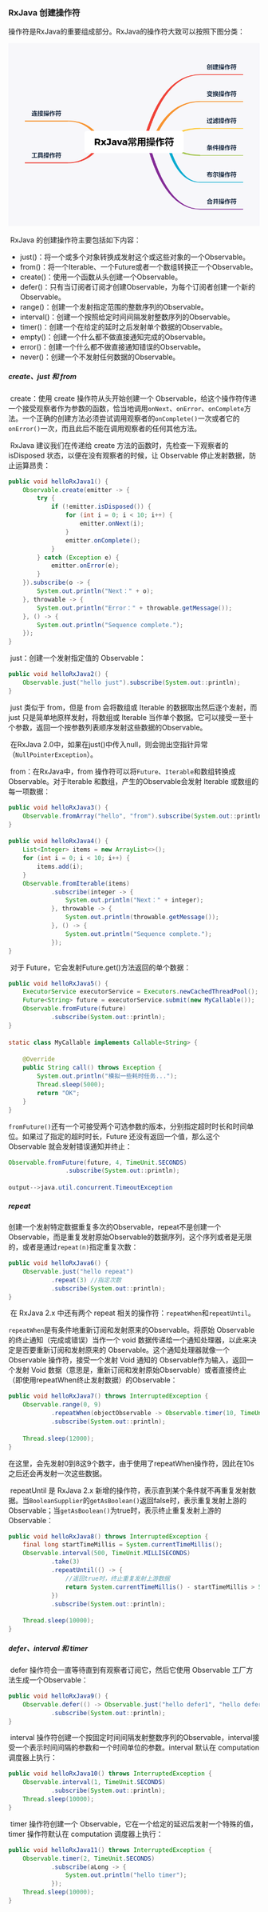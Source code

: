 ### RxJava 创建操作符

​	操作符是RxJava的重要组成部分。RxJava的操作符大致可以按照下图分类：

![RxJava常用操作符](pic\RxJava常用操作符.png)

​	RxJava 的创建操作符主要包括如下内容：

- just()：将一个或多个对象转换成发射这个或这些对象的一个Observable。
- from()：将一个Iterable、一个Future或者一个数组转换正一个Observable。
- create()：使用一个函数从头创建一个Observable。
- defer()：只有当订阅者订阅才创建Observable，为每个订阅者创建一个新的Observable。
- range()：创建一个发射指定范围的整数序列的Observable。
- interval()：创建一个按照给定时间间隔发射整数序列的Observable。
- timer()：创建一个在给定的延时之后发射单个数据的Observable。
- empty()：创建一个什么都不做直接通知完成的Observable。
- error()：创建一个什么都不做直接通知错误的Observable。
- never()：创建一个不发射任何数据的Observable。

##### create、just 和 from

​	create：使用 create 操作符从头开始创建一个 Observable，给这个操作符传递一个接受观察者作为参数的函数，恰当地调用`onNext`、`onError`、`onComplete`方法。一个正确的创建方法必须尝试调用观察者的`onComplete()`一次或者它的`onError()`一次，而且此后不能在调用观察者的任何其他方法。

​	RxJava 建议我们在传递给 create 方法的函数时，先检查一下观察者的 isDisposed 状态，以便在没有观察者的时候，让 Observable 停止发射数据，防止运算昂贵：

```java
public void helloRxJava1() {
    Observable.create(emitter -> {
        try {
            if (!emitter.isDisposed()) {
                for (int i = 0; i < 10; i++) {
                    emitter.onNext(i);
                }
                emitter.onComplete();
            }
        } catch (Exception e) {
            emitter.onError(e);
        }
    }).subscribe(o -> {
        System.out.println("Next：" + o);
    }, throwable -> {
        System.out.println("Error：" + throwable.getMessage());
    }, () -> {
        System.out.println("Sequence complete.");
    });
}
```

​	just：创建一个发射指定值的 Observable：

```java
public void helloRxJava2() {
    Observable.just("hello just").subscribe(System.out::println);
}
```

​	just 类似于 from，但是 from 会将数组或 Iterable 的数据取出然后逐个发射，而 just 只是简单地原样发射，将数组或 Iterable 当作单个数据。它可以接受一至十个参数，返回一个按参数列表顺序发射这些数据的Observable。

​	在RxJava 2.0中，如果在just()中传入null，则会抛出空指针异常（`NullPointerException`）。

​	from：在RxJava中，from 操作符可以将`Future`、`Iterable`和数组转换成Observable。对于Iterable 和数组，产生的Observable会发射 Iterable 或数组的每一项数据：

```java
public void helloRxJava3() {
    Observable.fromArray("hello", "from").subscribe(System.out::println);
}

public void helloRxJava4() {
    List<Integer> items = new ArrayList<>();
    for (int i = 0; i < 10; i++) {
        items.add(i);
    }
    Observable.fromIterable(items)
            .subscribe(integer -> {
                System.out.println("Next：" + integer);
            }, throwable -> {
                System.out.println(throwable.getMessage());
            }, () -> {
                System.out.println("Sequence complete.");
            });
}
```

​	对于 Future，它会发射Future.get()方法返回的单个数据：

```java
public void helloRxJava5() {
    ExecutorService executorService = Executors.newCachedThreadPool();
    Future<String> future = executorService.submit(new MyCallable());
    Observable.fromFuture(future)
            .subscribe(System.out::println);
}

static class MyCallable implements Callable<String> {

    @Override
    public String call() throws Exception {
        System.out.println("模拟一些耗时任务...");
        Thread.sleep(5000);
        return "OK";
    }
}
```

​	`fromFuture()`还有一个可接受两个可选参数的版本，分别指定超时时长和时间单位。如果过了指定的超时时长，Future 还没有返回一个值，那么这个 Observable 就会发射错误通知并终止：

```java
Observable.fromFuture(future, 4, TimeUnit.SECONDS)
                .subscribe(System.out::println);

output-->java.util.concurrent.TimeoutException
```

##### repeat

​	创建一个发射特定数据重复多次的Observable，repeat不是创建一个Observable，而是重复发射原始Observable的数据序列，这个序列或者是无限的，或者是通过`repeat(n)`指定重复次数：

```java
public void helloRxJava6() {
    Observable.just("hello repeat")
            .repeat(3) //指定次数
            .subscribe(System.out::println);
}
```

​	在 RxJava 2.x 中还有两个 repeat 相关的操作符：`repeatWhen`和`repeatUntil`。

​	`repeatWhen`是有条件地重新订阅和发射原来的Observable。将原始 Observable 的终止通知（完成或错误）当作一个 void 数据传递给一个通知处理器，以此来决定是否要重新订阅和发射原来的 Observable。这个通知处理器就像一个 Observable 操作符，接受一个发射 Void 通知的 Observable作为输入，返回一个发射 Void 数据（意思是，重新订阅和发射原始Observable）或者直接终止（即使用repeatWhen终止发射数据）的Observable：

```java
public void helloRxJava7() throws InterruptedException {
    Observable.range(0, 9)
            .repeatWhen(objectObservable -> Observable.timer(10, TimeUnit.SECONDS))
            .subscribe(System.out::println);

    Thread.sleep(12000);
}
```

​	在这里，会先发射0到8这9个数字，由于使用了repeatWhen操作符，因此在10s之后还会再发射一次这些数据。

​	repeatUntil 是 RxJava 2.x 新增的操作符，表示直到某个条件就不再重复发射数据。当`BooleanSupplier`的`getAsBoolean()`返回false时，表示重复发射上游的Observable；当`getAsBoolean()`为true时，表示终止重复发射上游的Observable：

```java
public void helloRxJava8() throws InterruptedException {
    final long startTimeMillis = System.currentTimeMillis();
    Observable.interval(500, TimeUnit.MILLISECONDS)
            .take(3)
            .repeatUntil(() -> {
                //返回true时，终止重复发射上游数据
                return System.currentTimeMillis() - startTimeMillis > 5000;
            })
            .subscribe(System.out::println);

    Thread.sleep(10000);
}
```

##### defer、interval 和 timer

​	defer 操作符会一直等待直到有观察者订阅它，然后它使用 Observable 工厂方法生成一个Observable：

```java
public void helloRxJava9() {
    Observable.defer(() -> Observable.just("hello defer1", "hello defer2"))
            .subscribe(System.out::println);
}
```

​	interval 操作符创建一个按固定时间间隔发射整数序列的Observable，interval接受一个表示时间间隔的参数和一个时间单位的参数。interval 默认在 computation 调度器上执行：

```java
public void helloRxJava10() throws InterruptedException {
    Observable.interval(1, TimeUnit.SECONDS)
            .subscribe(System.out::println);
    Thread.sleep(10000);
}
```

​	timer 操作符创建一个 Observable，它在一个给定的延迟后发射一个特殊的值，timer 操作符默认在 computation 调度器上执行：

```java
public void helloRxJava11() throws InterruptedException {
    Observable.timer(2, TimeUnit.SECONDS)
            .subscribe(aLong -> {
                System.out.println("hello timer");
            });
    Thread.sleep(10000);
}
```


